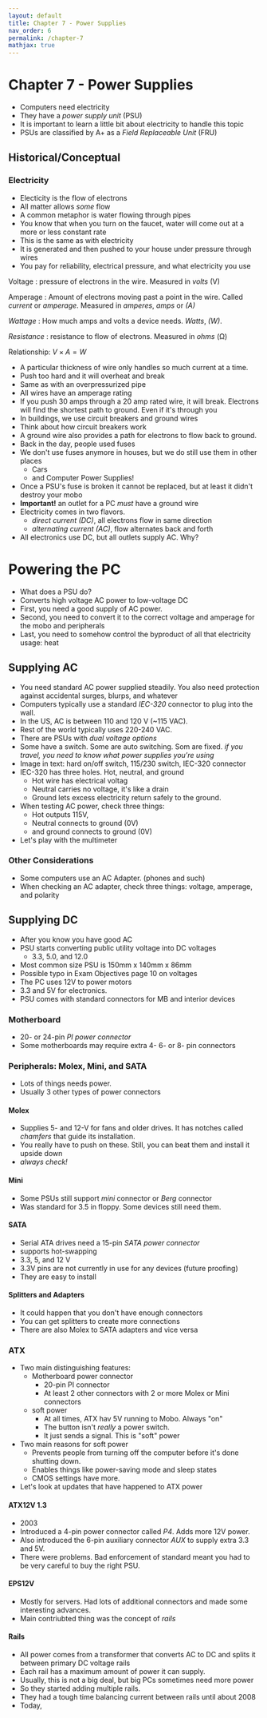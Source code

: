 ```yaml
---
layout: default
title: Chapter 7 - Power Supplies
nav_order: 6
permalink: /chapter-7
mathjax: true
---
```


Chapter 7 - Power Supplies
==========================

* Computers need electricity
* They have a *power supply unit* (PSU)
* It is important to learn a little bit about electricity to handle this topic
* PSUs are classified by A+ as a *Field Replaceable Unit* (FRU)

## Historical/Conceptual

### Electricity

* Electicity is the flow of electrons
* All matter allows *some* flow
* A common metaphor is water flowing through pipes
* You know that when you turn on the faucet, water will come out at a more or less constant rate
* This is the same as with electricity
* It is generated and then pushed to your house under pressure through wires
* You pay for reliability, electrical pressure, and what electricity you use

Voltage
: pressure of electrons in the wire. Measured in *volts* (V)

Amperage
: Amount of electrons moving past a point in the wire. Called *current* or *amperage*. Measured in *amperes*, *amps* or *(A)*

*Wattage*
: How much amps and volts a device needs. *Watts*, *(W)*.

*Resistance*
: resistance to flow of electrons. Measured in *ohms* (&#8486;)

Relationship: $V \times A = W$

* A particular thickness of wire only handles so much current at a time.
* Push too hard and it will overheat and break
* Same as with an overpressurized pipe
* All wires have an amperage rating
* If you push 30 amps through a 20 amp rated wire, it will break. Electrons will find the shortest path to ground. Even if it's through you
* In buildings, we use circuit breakers and ground wires
* Think about how circuit breakers work
* A ground wire also provides a path for electrons to flow back to ground.
* Back in the day, people used fuses
* We don't use fuses anymore in houses, but we do still use them in other places
    * Cars
    * and Computer Power Supplies!
* Once a PSU's fuse is broken it cannot be replaced, but at least it didn't destroy your mobo
* **Important!** an outlet for a PC *must* have a ground wire
* Electricity comes in two flavors. 
  * *direct current (DC)*, all electrons flow in same direction
  * *alternating current (AC)*, flow alternates back and forth
* All electronics use DC, but all outlets supply AC. Why?

# Powering the PC

* What does a PSU do?
* Converts high voltage AC power to low-voltage DC
* First, you need a good supply of AC power.
* Second, you need to convert it to the correct voltage and amperage for the mobo and peripherals
* Last, you need to somehow control the byproduct of all that electricity usage: heat

## Supplying AC

* You need standard AC power supplied steadily. You also need protection against accidental surges, blurps, and whatever
* Computers typically use a standard *IEC-320* connector to plug into the wall.
* In the US, AC is between 110 and 120 V (~115 VAC).
* Rest of the world typically uses 220-240 VAC. 
* There are PSUs with *dual voltage options*
* Some have a switch. Some are auto switching. Som are fixed. *if you travel, you need to know what power supplies you're using*
* Image in text: hard on/off switch, 115/230 switch, IEC-320 connector
* IEC-320 has three holes. Hot, neutral, and ground
    * Hot wire has electrical voltag
    * Neutral carries no voltage, it's like a drain
    * Ground lets excess electricity return safely to the ground.
* When testing AC power, check three things:
    * Hot outputs 115V,
    * Neutral connects to ground (0V)
    * and ground connects to ground (0V)
* Let's play with the multimeter

### Other Considerations

* Some computers use an AC Adapter. (phones and such)
* When checking an AC adapter, check three things: voltage, amperage, and polarity

## Supplying DC

* After you know you have good AC
* PSU starts converting public utility voltage into DC voltages
    * 3.3, 5.0, and 12.0
* Most common size PSU is 150mm x 140mm x 86mm
* Possible typo in Exam Objectives page 10 on voltages
* The PC uses 12V to power motors
* 3.3 and 5V for electronics.
* PSU comes with standard connectors for MB and interior devices

### Motherboard

* 20- or 24-pin *PI power connector*
* Some motherboards may require extra 4- 6- or 8- pin connectors

### Peripherals: Molex, Mini, and SATA

* Lots of things needs power.
* Usually 3 other types of power connectors

#### Molex

* Supplies 5- and 12-V for fans and older drives. It has notches called *chamfers* that guide its installation. 
* You really have to push on these. Still, you can beat them and install it upside down
* *always check!*

#### Mini

* Some PSUs still support *mini* connector or *Berg* connector
* Was standard for 3.5 in floppy. Some devices still need them.

#### SATA

* Serial ATA drives need a 15-pin *SATA power connector*
* supports hot-swapping
* 3.3, 5, and 12 V
* 3.3V pins are not currently in use for any devices (future proofing)
* They are easy to install

#### Splitters and Adapters

* It could happen that you don't have enough connectors
* You can get splitters to create more connections
* There are also Molex to SATA adapters and vice versa

### ATX

* Two main distinguishing features:
    * Motherboard power connector
        * 20-pin PI connector
        * At least 2 other connectors with 2 or more Molex or Mini connectors
    * soft power
        * At all times, ATX hav 5V running to Mobo. Always "on"
        * The button isn't *really* a power switch.
        * It just sends a signal. This is "soft" power
* Two main reasons for soft power
    * Prevents people from turning off the computer before it's done shutting down.
    * Enables things like power-saving mode and sleep states
    * CMOS settings have more.
* Let's look at updates that have happened to ATX power

#### ATX12V 1.3

* 2003
* Introduced a 4-pin power connector called *P4*. Adds more 12V power.
* Also introduced the 6-pin auxiliary connector *AUX* to supply extra 3.3 and 5V.
* There were problems. Bad enforcement of standard meant you had to be very careful to buy the right PSU.

#### EPS12V

* Mostly for servers. Had  lots of additional connectors and made some interesting advances.
* Main contriubted thing was the concept of *rails*

#### Rails

* All power comes from a transformer that converts AC to DC and splits it between primary DC voltage rails
* Each rail has a maximum amount of power it can supply.
* Usually, this is not a big deal, but big PCs sometimes need more power
* So they started adding multiple rails.
* They had a tough time balancing current between rails until about 2008
* Today, 

